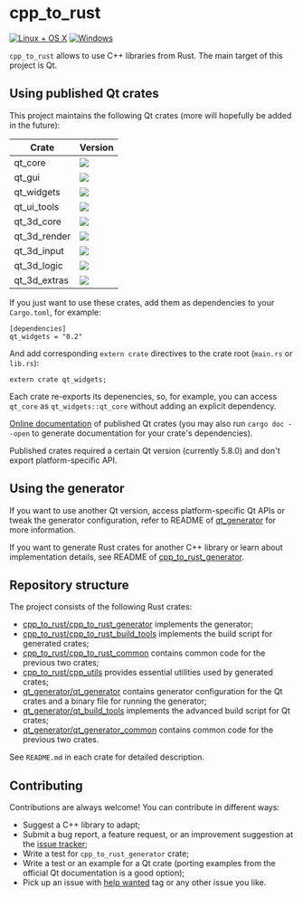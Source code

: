 # cpp_to_rust

[![Linux + OS X](https://travis-ci.org/rust-qt/cpp_to_rust.svg?branch=master)](https://travis-ci.org/rust-qt/cpp_to_rust)
[![Windows](https://ci.appveyor.com/api/projects/status/m4yo29j2f5wfu3w0/branch/master?svg=true)](https://ci.appveyor.com/project/Riateche/cpp-to-rust)

`cpp_to_rust` allows to use C++ libraries from Rust. The main target of this project is Qt.

## Using published Qt crates

This project maintains the following Qt crates (more will hopefully be added in the future):

| Crate       | Version |
| ----------- | ------- |
| qt_core     | [![](http://meritbadge.herokuapp.com/qt_core)](https://crates.io/crates/qt_core) |
| qt_gui      | [![](http://meritbadge.herokuapp.com/qt_gui)](https://crates.io/crates/qt_gui) |
| qt_widgets  | [![](http://meritbadge.herokuapp.com/qt_widgets)](https://crates.io/crates/qt_widgets) |
| qt_ui_tools | [![](http://meritbadge.herokuapp.com/qt_ui_tools)](https://crates.io/crates/qt_ui_tools) |
| qt_3d_core | [![](http://meritbadge.herokuapp.com/qt_3d_core)](https://crates.io/crates/qt_3d_core) |
| qt_3d_render | [![](http://meritbadge.herokuapp.com/qt_3d_render)](https://crates.io/crates/qt_3d_render) |
| qt_3d_input | [![](http://meritbadge.herokuapp.com/qt_3d_input)](https://crates.io/crates/qt_3d_input) |
| qt_3d_logic | [![](http://meritbadge.herokuapp.com/qt_3d_logic)](https://crates.io/crates/qt_3d_logic) |
| qt_3d_extras | [![](http://meritbadge.herokuapp.com/qt_3d_extras)](https://crates.io/crates/qt_3d_extras) |

If you just want to use these crates, add them as dependencies to your `Cargo.toml`, for example:

```
[dependencies]
qt_widgets = "0.2"
```

And add corresponding `extern crate` directives to the crate root (`main.rs` or `lib.rs`):

```
extern crate qt_widgets;
```

Each crate re-exports its depenencies, so, for example, you can access `qt_core` as `qt_widgets::qt_core` without adding an explicit dependency.

[Online documentation](https://rust-qt.github.io/rustdoc/qt/qt_core) of published Qt crates (you may also run `cargo doc --open` to generate documentation for your crate's dependencies).

Published crates required a certain Qt version (currently 5.8.0) and don't export platform-specific API.

## Using the generator

If you want to use another Qt version, access platform-specific Qt APIs or tweak the generator configuration, refer to README of [qt_generator](https://github.com/rust-qt/cpp_to_rust/tree/master/qt_generator/qt_generator) for more information.

If you want to generate Rust crates for another C++ library or learn about implementation details, see README of [cpp_to_rust_generator](https://github.com/rust-qt/cpp_to_rust/tree/master/cpp_to_rust/cpp_to_rust_generator).

## Repository structure

The project consists of the following Rust crates:

- [cpp_to_rust/cpp_to_rust_generator](https://github.com/rust-qt/cpp_to_rust/tree/master/cpp_to_rust/cpp_to_rust_generator) implements the generator;
- [cpp_to_rust/cpp_to_rust_build_tools](https://github.com/rust-qt/cpp_to_rust/tree/master/cpp_to_rust/cpp_to_rust_build_tools) implements the build script for generated crates;
- [cpp_to_rust/cpp_to_rust_common](https://github.com/rust-qt/cpp_to_rust/tree/master/cpp_to_rust/cpp_to_rust_common) contains common code for the previous two crates;
- [cpp_to_rust/cpp_utils](https://github.com/rust-qt/cpp_to_rust/tree/master/cpp_to_rust/cpp_utils) provides essential utilities used by generated crates;
- [qt_generator/qt_generator](https://github.com/rust-qt/cpp_to_rust/tree/master/qt_generator/qt_generator) contains generator configuration for the Qt crates and a binary file for running the generator;
- [qt_generator/qt_build_tools](https://github.com/rust-qt/cpp_to_rust/tree/master/qt_generator/qt_build_tools) implements the advanced build script for Qt crates;
- [qt_generator/qt_generator_common](https://github.com/rust-qt/cpp_to_rust/tree/master/qt_generator/qt_generator_common) contains common code for the previous two crates.

See `README.md` in each crate for detailed description.

## Contributing

Contributions are always welcome! You can contribute in different ways:

- Suggest a C++ library to adapt;
- Submit a bug report, a feature request, or an improvement suggestion at the [issue tracker](https://github.com/rust-qt/cpp_to_rust/issues);
- Write a test for `cpp_to_rust_generator` crate;
- Write a test or an example for a Qt crate (porting examples from the official Qt documentation is a good option);
- Pick up an issue with [help wanted](https://github.com/rust-qt/cpp_to_rust/labels/help%20wanted) tag or any other issue you like.
